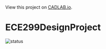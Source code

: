 View this project on [CADLAB.io](https://cadlab.io/project/23071). 

# ECE299DesignProject
![status](https://travis-ci.com/KerbalJeb/ECE299DesignProject.svg?branch=master)
